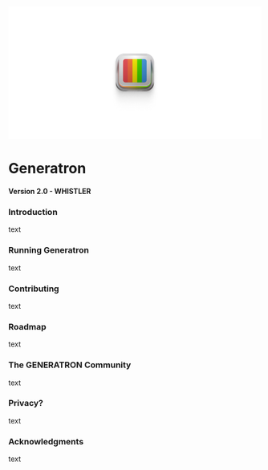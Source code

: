 ![GENERATRON 2.0](/assets/img/github/github_hero.png)

# Generatron
#### Version 2.0 - WHISTLER

### Introduction
text

### Running Generatron
text

### Contributing
text

### Roadmap
text

### The GENERATRON Community
text

### Privacy?
text

###  Acknowledgments
text